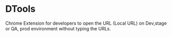 # DTools
Chrome Extension for developers to open the URL (Local URL) on Dev,stage or QA, prod environment without typing the URLs.  

